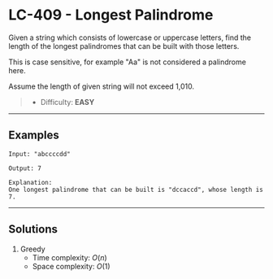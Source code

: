 # LC-409 - Longest Palindrome

Given a string which consists of lowercase or uppercase letters, find the length of the longest palindromes that can be built with those letters.

This is case sensitive, for example "Aa" is not considered a palindrome here.

Assume the length of given string will not exceed 1,010.

> * Difficulty: **EASY**

---
## Examples

```
Input: "abccccdd"

Output: 7

Explanation:
One longest palindrome that can be built is "dccaccd", whose length is 7.
```

---
## Solutions

1. Greedy
    * Time complexity: $O(n)$
    * Space complexity: $O(1)$